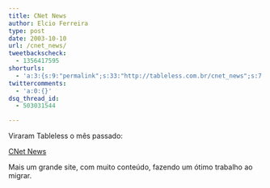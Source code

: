 ```yaml
---
title: CNet News
author: Elcio Ferreira
type: post
date: 2003-10-10
url: /cnet_news/
tweetbackscheck:
  - 1356417595
shorturls:
  - 'a:3:{s:9:"permalink";s:33:"http://tableless.com.br/cnet_news";s:7:"tinyurl";s:26:"http://tinyurl.com/3vtzfol";s:4:"isgd";s:19:"http://is.gd/e3JP3l";}'
twittercomments:
  - 'a:0:{}'
dsq_thread_id:
  - 503031544

---
```

Viraram Tableless o mês passado:
          
[CNet News][1]
          
Mais um grande site, com muito conteúdo, fazendo um ótimo trabalho ao migrar.

 [1]: http://news.com.com/